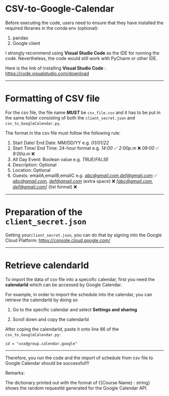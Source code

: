 # CSV-to-Google-Calendar

Before executing the code, users need to ensure that they have installed the required libraries in the conda env (optional):
1. pandas 
2. Google client 


I strongly recommend using **Visual Studio Code** as the IDE for running the code.
Nevertheless, the code would still work with PyCharm or other IDE.

Here is the link of installing **Visual Studio Code** : https://code.visualstudio.com/download

___________________________________________________________________________________________________________________________________________________________

# Formatting of CSV file

For the csv file, the file name ***MUST*** be ```csv_file.csv``` and it has to be put in the same folder consisting of both the 
```client_secret.json``` and ```csv_to_GoogleCalendar.py```.

The format in the csv file must follow the following rule:
1. Start Date/ End Date: MM/DD/YY e.g. *01/01/22*
2. Start Time/ End Time: 24-hour format e.g. *14:00* ✅ *2:00p.m* ❌ *09:00* ✅ *9:00a.m* ❌
3. All Day Event: Boolean value e.g. *TRUE*/*FALSE*
4. Description: Optional
5. Location: Optional
6. Guests: emailA,emailB,emailC e.g. *abc@gmail.com,def@gmail.com* ✅ *abc@gmail.com, def@gmail.com* (extra space) ❌ *[abc@gmail.com, def@gmail.com]* (list format) ❌

___________________________________________________________________________________________________________________________________________________________

# Preparation of the ```client_secret.json```

Getting your```client_secret.json```, you can do that by signing into the Google Cloud Platform:
https://console.cloud.google.com/

___________________________________________________________________________________________________________________________________________________________

# Retrieve calendarId

To import the data of csv file into a specofic calendar, first you need the **calendarId** which can be accessed by Google Calendar.

For example, in order to import the schedule into the calendar, you can retrieve the calendarId by doing so

1. Go to the specific calendar and select **Settings and sharing**

2. Scroll down and copy the calendarId


After coping the calendarId, paste it onto line 86 of the ```csv_to_GoogleCalendar.py```:

```id = "xxx@group.calendar.google" ```
___________________________________________________________________________________________________________________________________________________________

Therefore, you run the code and the import of schedule from csv file to Google Calendar should be successful!!!

Remarks:

The dictionary printed out with the format of {{Course Name} : string} shows the random requestId generated for the Google Calendar API.


